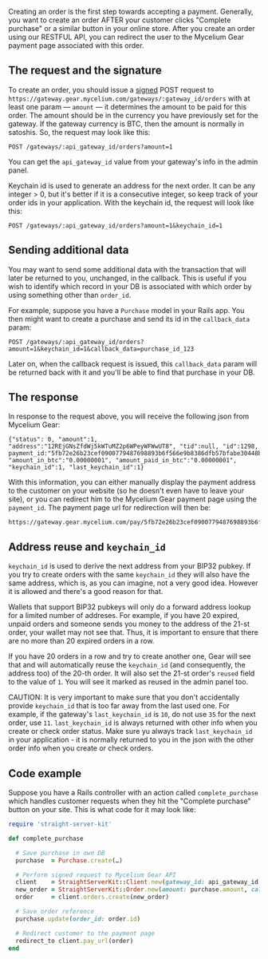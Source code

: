 Creating an order is the first step towards accepting a payment. Generally, you want to create an order AFTER your customer clicks "Complete purchase" or a similar button in your online store. After you create an order using our RESTFUL API, you can redirect the user to the Mycelium Gear payment page associated with this order.

## The request and the signature

To create an order, you should issue a [signed](/docs/signed_request) POST request to `https://gateway.gear.mycelium.com/gateways/:gateway_id/orders` with at least one param — `amount` — it determines the amount to be paid for this order. The amount should be in the currency you have previously set for the gateway. If the gateway currency is BTC, then the amount is normally in satoshis. So, the request may look like this:

~~~ plain
POST /gateways/:api_gateway_id/orders?amount=1
~~~

You can get the `api_gateway_id` value from your gateway's info in the admin panel.

Keychain id is used to generate an address for the next order. It can be any integer > 0, but it's better if it is a consecutive integer, so keep track of your order ids in your application. With the keychain id, the request will look like this:

~~~ plain
POST /gateways/:api_gateway_id/orders?amount=1&keychain_id=1
~~~

## Sending additional data

You may want to send some additional data with the transaction that will later be returned to you, unchanged, in the callback. This is useful if you wish to identify which record in your DB is associated with which order by using something other than `order_id`.

For example, suppose you have a `Purchase` model in your Rails app. You then might want to create a purchase and send its id in the `callback_data` param:

~~~ plain
POST /gateways/:api_gateway_id/orders?amount=1&keychain_id=1&callback_data=purchase_id_123
~~~

Later on, when the callback request is issued, this `callback_data` param will be returned back with it and you'll be able to find that purchase in your DB.

## The response

In response to the request above, you will receive the following json from Mycelium Gear:

~~~ plain
{"status": 0, "amount":1, "address":"12REjGNsZfdWj5kWTuMZ2p6WPeyWFWwUT8", "tid":null, "id":1298, payment_id:"5fb72e26b23cef0900779487698893b6f566e9b8386dfb57bfabe30448b7b163", "amount_in_btc":"0.00000001", "amount_paid_in_btc":"0.00000001", "keychain_id":1, "last_keychain_id":1}
~~~

With this information, you can either manually display the payment address to the customer on your website (so he doesn't even have to leave your site), or you can redirect him to the Mycelium Gear payment page using the `payment_id`. The payment page url for redirection will then be:

~~~ plain
https://gateway.gear.mycelium.com/pay/5fb72e26b23cef0900779487698893b6f566e9b8386dfb57bfabe30448b7b163
~~~

## Address reuse and `keychain_id`

`keychain_id` is used to derive the next address from your BIP32 pubkey. If you try to create orders with the same `keychain_id` they will also have the same address, which is, as you can imagine, not a very good idea. However it is allowed and there's a good reason for that.

Wallets that support BIP32 pubkeys will only do a forward address lookup for a limited number of addreses. For example, if you have 20 expired, unpaid orders and someone sends you money to the address of the 21-st order, your wallet may not see that. Thus, it is important to ensure that there are no more than 20 expired orders in a row.

If you have 20 orders in a row and try to create another one, Gear will see that and will automatically reuse the `keychain_id` (and consequently, the address too) of the 20-th order. It will also set the 21-st order's `reused` field to the value of `1`. You will see it marked as reused in the admin panel too.

CAUTION: It is very important to make sure that you don't accidentally provide `keychain_id` that is too far away from the last used one. For example, if the gateway's `last_keychain_id` is `10`, do not use `35` for the next order, use `11`. `last_keychain_id` is always returned with other info when you create or check order status. Make sure yu always track `last_keychain_id` in your application - it is normally returned to you in the json with the other order info when you create or check orders.

## Code example

Suppose you have a Rails controller with an action called `complete_purchase` which handles customer requests when they hit the "Complete purchase" button on your site. This is what code for it may look like:

~~~ ruby
require 'straight-server-kit'

def complete_purchase

  # Save purchase in own DB
  purchase  = Purchase.create(…)

  # Perform signed request to Mycelium Gear API
  client    = StraightServerKit::Client.new(gateway_id: api_gateway_id, secret: gateway_secret)
  new_order = StraightServerKit::Order.new(amount: purchase.amount, callback_data: purchase.id)
  order     = client.orders.create(new_order)

  # Save order reference
  purchase.update(order_id: order.id)

  # Redirect customer to the payment page
  redirect_to client.pay_url(order)
end
~~~
